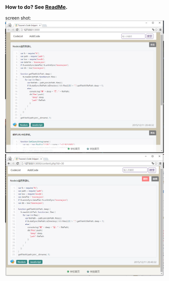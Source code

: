 ### How to do? See [ReadMe](http://tosone.github.io/SQL-inject/).

screen shot:
![demo](/demo.png)
![demo](/demo1.png)